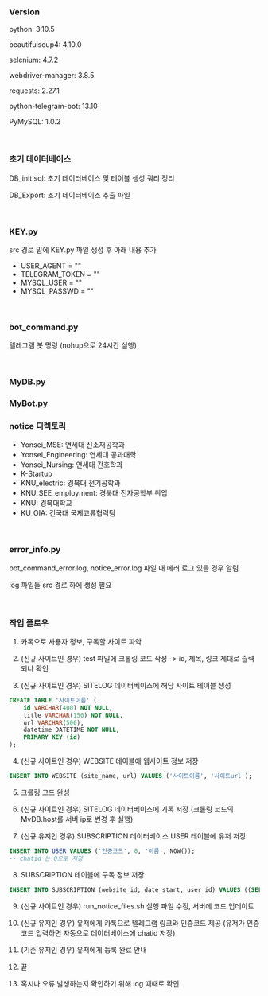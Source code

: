 ### Version

python: 3.10.5

beautifulsoup4: 4.10.0

selenium: 4.7.2

webdriver-manager: 3.8.5

requests: 2.27.1

python-telegram-bot: 13.10

PyMySQL: 1.0.2

<br/>

### 초기 데이터베이스

DB_init.sql: 초기 데이터베이스 및 테이블 생성 쿼리 정리

DB_Export: 초기 데이터베이스 추출 파일

<br/>

### KEY.py

src 경로 밑에 KEY.py 파일 생성 후 아래 내용 추가
- USER_AGENT = ""
- TELEGRAM_TOKEN = ""
- MYSQL_USER = ""
- MYSQL_PASSWD = ""

<br/>

### bot_command.py

텔레그램 봇 명령 (nohup으로 24시간 실행)

<br/>

### MyDB.py

### MyBot.py

### notice 디렉토리

- Yonsei_MSE: 연세대 신소재공학과
- Yonsei_Engineering: 연세대 공과대학
- Yonsei_Nursing: 연세대 간호학과
- K-Startup
- KNU_electric: 경북대 전기공학과
- KNU_SEE_employment: 경북대 전자공학부 취업
- KNU: 경북대학교
- KU_OIA: 건국대 국제교류협력팀

<br/>

### error_info.py

bot_command_error.log, notice_error.log 파일 내 에러 로그 있을 경우 알림

log 파일들 src 경로 하에 생성 필요

<br/>

### 작업 플로우

1. 카톡으로 사용자 정보, 구독할 사이트 파악

2. (신규 사이트인 경우) test 파일에 크롤링 코드 작성 -> id, 제목, 링크 제대로 출력되나 확인

3. (신규 사이트인 경우) SITELOG 데이터베이스에 해당 사이트 테이블 생성
```sql
CREATE TABLE '사이트이름' (
	id VARCHAR(400) NOT NULL,
    title VARCHAR(150) NOT NULL,
    url VARCHAR(500),
    datetime DATETIME NOT NULL,
    PRIMARY KEY (id)
);
```

4. (신규 사이트인 경우) WEBSITE 테이블에 웹사이트 정보 저장
```sql
INSERT INTO WEBSITE (site_name, url) VALUES ('사이트이름', '사이트url');
```

5. 크롤링 코드 완성

6. (신규 사이트인 경우) SITELOG 데이터베이스에 기록 저장 (크롤링 코드의 MyDB.host를 서버 ip로 변경 후 실행)

7. (신규 유저인 경우) SUBSCRIPTION 데이터베이스 USER 테이블에 유저 저장
```sql
INSERT INTO USER VALUES ('인증코드', 0, '이름', NOW());
-- chatid 는 0으로 지정
```

8. SUBSCRIPTION 테이블에 구독 정보 저장
```sql
INSERT INTO SUBSCRIPTION (website_id, date_start, user_id) VALUES ((SELECT id FROM WEBSITE WHERE site_name = '사이트이름'), NOW(), '인증코드');
```

9. (신규 사이트인 경우) run_notice_files.sh 실행 파일 수정, 서버에 코드 업데이트

10. (신규 유저인 경우) 유저에게 카톡으로 텔레그램 링크와 인증코드 제공 (유저가 인증코드 입력하면 자동으로 데이터베이스에 chatid 저장)

11. (기존 유저인 경우) 유저에게 등록 완료 안내

12. 끝

13. 혹시나 오류 발생하는지 확인하기 위해 log 때때로 확인